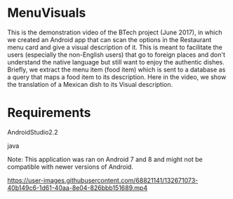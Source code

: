# MenuVisuals
This is the demonstration video of the BTech project (June 2017), in which we created an Android app that can scan the options in the Restaurant menu card and give a visual description of it. This is meant to facilitate the users (especially the non-English users) that go to foreign places and don't understand the native language but still want to enjoy the authentic dishes. Briefly, we extract the menu item (food item) which is sent to a database as a query that maps a food item to its description. 
Here in the video, we show the translation of a Mexican dish to its Visual description.

# Requirements
AndroidStudio2.2

java

Note: This application was ran on Android 7 and 8 and might not be compatible with newer versions of Android.

https://user-images.githubusercontent.com/68821141/132671073-40b149c6-1d61-40aa-8e04-826bbb151689.mp4
